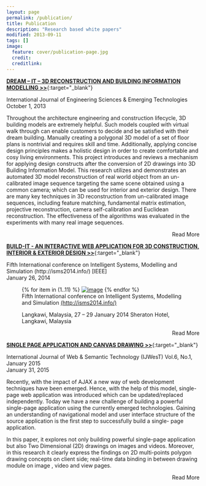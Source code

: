 ```yaml
---
layout: page
permalink: /publication/
title: Publication
description: "Research based white papers"
modified: 2013-09-11
tags: []
image:
  feature: cover/publication-page.jpg
  credit: 
  creditlink: 
---
```


[**DREAM – IT – 3D RECONSTRUCTION AND BUILDING INFORMATION MODELLING >>**](http://www.ijeset.com/volume-6-issue-2.html){:target="_blank"} 

<div class="publication-header-conference">International Journal of Engineering Sciences & Emerging Technologies</div>
<div class="publication-date">October 1, 2013</div>
<div class="publication-header"></div>
<div class="read-more-content">
<p>
Throughout the architecture engineering and construction lifecycle, 3D building models are extremely helpful. Such models coupled with virtual walk through can enable customers to decide and be satisfied with their dream building. Manually creating a polygonal 3D model of a set of floor plans is nontrivial and requires skill and time. Additionally, applying concise design principles makes a holistic design in order to create comfortable and cosy living environments. This project introduces and reviews a mechanism for applying design constructs after the conversion of 2D drawings into 3D Building Information Model. This research utilizes and demonstrates an automated 3D model reconstruction of real world object from an un-calibrated image sequence targeting the 
same scene obtained using a common camera; which can be used for interior and exterior design. There are many key techniques in 3D reconstruction from un-calibrated image sequences, including feature matching, fundamental matrix estimation, projective reconstruction, camera self-calibration and Euclidean reconstruction. The effectiveness of the algorithms was evaluated in the experiments with many real image sequences.
</P>
</div>
<div markdown="0" class="read-more-toggle" align="right"><a class="btn">Read More</a></div>



[**BUILD-IT - AN INTERACTIVE WEB APPLICATION FOR 3D CONSTRUCTION, INTERIOR & EXTERIOR DESIGN >>**](http://ijssst.info/Vol-15/No-3/start.pdf){:target="_blank"} 

<div class="publication-header-conference">Fifth International conference on Intelligent Systems, Modelling and Simulation (http://isms2014.info/) [IEEE]</div>
<div>January 26, 2014</div>
<div class="publication-header"></div>
<div class="read-more-content">
<p> 
<figure class="third">
	{% for item in (1..11) %}
	<a href="{{ site.url }}/images/publication/{{ item }}.jpg"><img src="{{ site.url }}/images/publication/{{ item }}.jpg" alt="image"></a>
	{% endfor %}
	<figcaption>Fifth International conference on
Intelligent Systems, Modelling and Simulation <a href="http://isms2014.info/" target="_blank">(http://isms2014.info/)</a> 

Langkawi, Malaysia, 27 – 29 January 2014
Sheraton Hotel, Langkawi, Malaysia</figcaption>
</figure>
</P>
</div>
<div markdown="0" class="read-more-toggle" align="right"><a class="btn">Read More</a></div>

[**SINGLE PAGE APPLICATION AND CANVAS DRAWING >>**](http://arxiv.org/abs/1502.03530){:target="_blank"} 

<div class="publication-header-conference">International Journal of Web & Semantic Technology (IJWesT) Vol.6, No.1, January 2015</div>
<div class="publication-date">January 31, 2015</div>
<div class="publication-header"></div>
<div class="read-more-content">
<p>
Recently, with the impact of AJAX a new way of web development techniques have been emerged. Hence, with the help of this model, single-page web application was introduced which can be updated/replaced independently. Today we have a new challenge of building a powerful single-page application using the currently emerged technologies. Gaining an understanding of navigational model and user interface structure of the source application is the first step to successfully build a single- page application. 

In this paper, it explores not only building powerful single-page application but also Two Dimensional (2D) drawings on images and videos. Moreover, in this research it clearly express the findings on 2D multi-points polygon drawing concepts on client side;  real-time data binding in between drawing module on image , video and view pages.
</P>
</div>
<div markdown="0" class="read-more-toggle" align="right"><a class="btn">Read More</a></div>


<style type="text/css">
/*.read-more-toggle .btn{
	padding: 3px;
	font-size: 12px;
}*/

.hide {
  display: none;
}

</style>
<script src="{{ site.url }}/assets/js/vendor/jquery-1.9.1.min.js"></script>
<script type="text/javascript">
// Hide the extra content initially, using JS so that if JS is disabled, no problemo.
$('.read-more-content').addClass('hide');

// Set up the toggle.
$('.read-more-toggle').on('click', function() {
	if(!$(this).prev('.read-more-content').is(":visible")){
		$('.read-more-content').addClass('hide');
	}
   
   $(this).prev('.read-more-content').toggleClass('hide');

   $('html, body').animate({
    	scrollTop: $(this).prev('.read-more-content').offset().top
	}, 2000);
});
</script>
